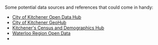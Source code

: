 Some potential data sources and references that could come in handy:
- [City of Kitchener Open Data Hub](https://open-kitchenergis.opendata.arcgis.com/pages/open-data-listing)
- [City of Kitchener GeoHub](https://open-kitchenergis.opendata.arcgis.com/)
- [Kitchener's Census and Demographics Hub](https://kitchener-census-and-demographics-hub-1-kitchenergis.hub.arcgis.com/)
- [Waterloo Region Open Data](https://www.regionofwaterloo.ca/en/regional-government/open-data.aspx)
- 